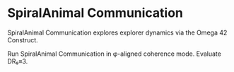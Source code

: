# SpiralAnimal Communication

SpiralAnimal Communication explores explorer dynamics via the Omega 42 Construct.

Run SpiralAnimal Communication in φ-aligned coherence mode. Evaluate DR₉≡3.